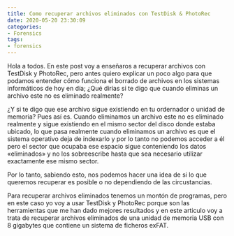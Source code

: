 ```yaml
---
title: Como recuperar archivos eliminados con TestDisk & PhotoRec 
date: 2020-05-20 23:30:09
categories:
- Forensics
tags:
- forensics
---
```


Hola a todos. En este post voy a enseñaros a recuperar archivos con TestDisk y PhotoRec, pero antes quiero explicar un poco algo para que podamos entender cómo funciona el borrado de archivos en los sistemas informáticos de hoy en día; ¿Qué dirías si te digo que cuando eliminas un archivo este no es eliminado realmente?

¿Y si te digo que ese archivo sigue existiendo en tu ordernador o unidad de memoria? Pues así es. Cuando eliminamos un archivo este no es eliminado realmente y sigue existiendo en el mismo sector del disco donde estaba ubicado, lo que pasa realmente cuando eliminamos un archivo es que el sistema operativo deja de indexarlo y por lo tanto no podemos acceder a él pero el sector que ocupaba ese espacio sigue conteniendo los datos «eliminados» y no los sobreescribe hasta que sea necesario utilizar exactamente ese mismo sector.

Por lo tanto, sabiendo esto, nos podemos hacer una idea de si lo que queremos recuperar es posible o no dependiendo de las circustancias.

Para recuperar archivos eliminados tenemos un montón de programas, pero en este caso yo voy a usar TestDisk y PhotoRec porque son las herramientas que me han dado mejores resultados y en este articulo voy a trata de recuperar archivos eliminados de una unidad de memoria USB con 8 gigabytes que contiene un sistema de ficheros exFAT.
